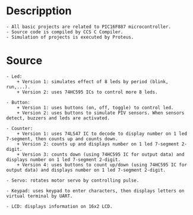 # Descripption
    - All basic projects are related to PIC16F887 microcontroller.
    - Source code is compiled by CCS C Compiler.
    - Simulation of projects is executed by Proteus.

# Source
    - Led: 
        + Version 1: simulates effect of 8 leds by period (blink, run,...).
        + Version 2: uses 74HC595 ICs to control more 8 leds.

    - Button: 
        + Version 1: uses buttons (on, off, toggle) to control led.
        + Version 2: uses buttons to simulate PIV sensors. When sensors detect, buzzers and leds are activated.

    - Counter:
        + Version 1: uses 74LS47 IC to decode to display number on 1 led 7-segment, then counts up and counts down.
        + Version 2: counts up and displays number on 1 led 7-segment 2-digit.
        + Version 3: counts down (using 74HC595 IC for output data) and displays number on 1 led 7-segment 2-digit.
        + Version 4: uses buttons to count up/down (using 74HC595 IC for output data) and displays number on 1 led 7-segment 2-digit.

    - Servo: rotates motor servo by controlling pulse.

    - Keypad: uses keypad to enter characters, then displays letters on virtual terminal by UART.

    - LCD: displays information on 16x2 LCD.
